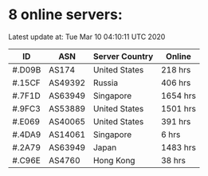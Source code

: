 # 8 online servers:

Latest update at: Tue Mar 10 04:10:11 UTC 2020

| ID | ASN | Server Country | Online |
| -- | --- | -------------- | ------ |
| #.D09B | AS174 | United States | 218 hrs |
| #.15CF | AS49392 | Russia | 406 hrs |
| #.7F1D | AS63949 | Singapore | 1654 hrs |
| #.9FC3 | AS53889 | United States | 1501 hrs |
| #.E069 | AS40065 | United States | 391 hrs |
| #.4DA9 | AS14061 | Singapore | 6 hrs |
| #.2A79 | AS63949 | Japan | 1483 hrs |
| #.C96E | AS4760 | Hong Kong | 38 hrs |

